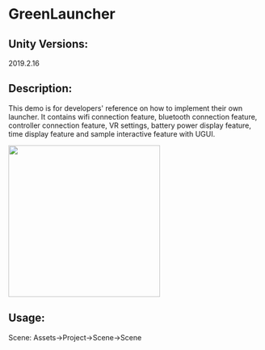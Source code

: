 # GreenLauncher

## Unity Versions:

2019.2.16

## Description:

This demo is for developers' reference on how to implement their own launcher. It contains wifi connection feature, bluetooth connection feature, controller connection feature, VR settings, battery power display feature, time display feature and sample interactive feature with UGUI.

<a> <img src="https://github.com/picoxr/GreenLauncher/blob/master/picture.png" width="300"/> </a>

## Usage:

Scene: Assets->Project->Scene->Scene

